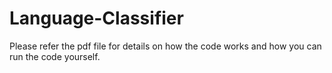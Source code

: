 # Language-Classifier

Please refer the pdf file for details on how the code works and how you can run the code yourself.
